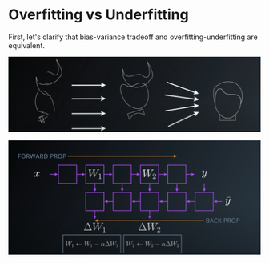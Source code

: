 # Overfitting vs Underfitting

First, let's clarify that bias-variance tradeoff and overfitting-underfitting are equivalent.

![jjs](_images/DNN-patternabstraction.png "a title")

[![Alt text](_images/DNN-backprop.png "Hola")](https://digitalocean.com)

